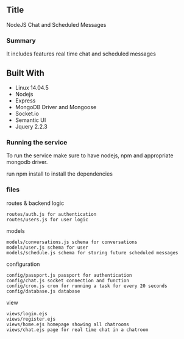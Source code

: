 ## Title
NodeJS Chat and Scheduled Messages

### Summary
It includes features real time chat and scheduled messages


## Built With

* Linux 14.04.5
* Nodejs
* Express
* MongoDB Driver and Mongoose
* Socket.io
* Semantic UI
* Jquery 2.2.3

### Running the service

To run the service make sure to have nodejs, npm and appropriate mongodb driver.

run npm install to install the dependencies


### files 

routes & backend logic
```
routes/auth.js for authentication
routes/users.js for user logic
```
models
```
models/conversations.js schema for conversations
models/user.js schema for user
models/schedule.js schema for storing future scheduled messages

```
configuration
```
config/passport.js passport for authentication
config/chat.js socket connection and function
config/cron.js cron for running a task for every 20 seconds
config/database.js database
```

view
```
views/login.ejs 
views/register.ejs
views/home.ejs homepage showing all chatrooms
views/chat.ejs page for real time chat in a chatroom
